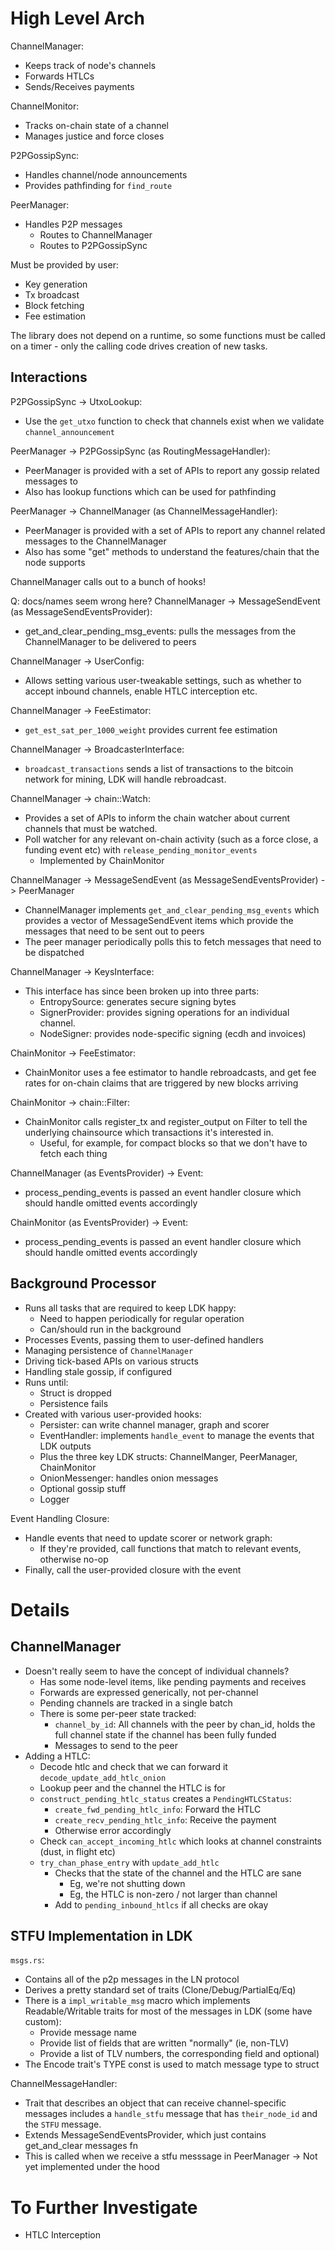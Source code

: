 # High Level Arch

ChannelManager:
- Keeps track of node's channels
- Forwards HTLCs
- Sends/Receives payments

ChannelMonitor:
- Tracks on-chain state of a channel
- Manages justice and force closes 

P2PGossipSync:
- Handles channel/node announcements
- Provides pathfinding for `find_route`

PeerManager:
- Handles P2P messages
  - Routes to ChannelManager
  - Routes to P2PGossipSync

Must be provided by user:
- Key generation
- Tx broadcast
- Block fetching
- Fee estimation

The library does not depend on a runtime, so some functions must be 
called on a timer - only the calling code drives creation of new tasks.

## Interactions

P2PGossipSync -> UtxoLookup:
- Use the `get_utxo` function to check that channels exist when we 
  validate `channel_announcement`

PeerManager -> P2PGossipSync (as RoutingMessageHandler):
- PeerManager is provided with a set of APIs to report any gossip 
  related messages to
- Also has lookup functions which can be used for pathfinding

PeerManager -> ChannelManager (as ChannelMessageHandler):
- PeerManager is provided with a set of APIs to report any channel
  related messages to the ChannelManager
- Also has some "get" methods to understand the features/chain that the
  node supports

ChannelManager calls out to a bunch of hooks!

Q: docs/names seem wrong here?
ChannelManager -> MessageSendEvent (as MessageSendEventsProvider):
- get_and_clear_pending_msg_events: pulls the messages from the 
  ChannelManager to be delivered to peers

ChannelManager -> UserConfig:
- Allows setting various user-tweakable settings, such as whether to
  accept inbound channels, enable HTLC interception etc.

ChannelManager -> FeeEstimator:
- `get_est_sat_per_1000_weight` provides current fee estimation

ChannelManager -> BroadcasterInterface:
- `broadcast_transactions` sends a list of transactions to the bitcoin
  network for mining, LDK will handle rebroadcast.

ChannelManager -> chain::Watch:
- Provides a set of APIs to inform the chain watcher about current 
  channels that must be watched.
- Poll watcher for any relevant on-chain activity (such as a force 
  close, a funding event etc) with `release_pending_monitor_events`
  - Implemented by ChainMonitor

ChannelManager -> MessageSendEvent (as MessageSendEventsProvider) -> PeerManager
- ChannelManager implements `get_and_clear_pending_msg_events` which 
  provides a vector of MessageSendEvent items which provide the 
  messages that need to be sent out to peers
- The peer manager periodically polls this to fetch messages that need 
  to be dispatched

ChannelManager -> KeysInterface:
- This interface has since been broken up into three parts:
  - EntropySource: generates secure signing bytes
  - SignerProvider: provides signing operations for an individual channel.
  - NodeSigner: provides node-specific signing (ecdh and invoices)

ChainMonitor -> FeeEstimator:
- ChainMonitor uses a fee estimator to handle rebroadcasts, and get 
  fee rates for on-chain claims that are triggered by new blocks arriving

ChainMonitor -> chain::Filter:
- ChainMonitor calls register_tx and register_output on Filter to tell 
  the underlying chainsource which transactions it's interested in.
  - Useful, for example, for compact blocks so that we don't have to
    fetch each thing

ChannelManager (as EventsProvider) -> Event:
- process_pending_events is passed an event handler closure which 
  should handle omitted events accordingly

ChainMonitor (as EventsProvider) -> Event:
- process_pending_events is passed an event handler closure which 
  should handle omitted events accordingly

## Background Processor
- Runs all tasks that are required to keep LDK happy:
  - Need to happen periodically for regular operation
  - Can/should run in the background
- Processes Events, passing them to user-defined handlers
- Managing persistence of `ChannelManager`
- Driving tick-based APIs on various structs 
- Handling stale gossip, if configured
- Runs until:
  - Struct is dropped
  - Persistence fails
- Created with various user-provided hooks:
  - Persister: can write channel manager, graph and scorer
  - EventHandler: implements `handle_event` to manage the events that
    LDK outputs
  - Plus the three key LDK structs: ChannelManger, PeerManager, ChainMonitor
  - OnionMessenger: handles onion messages
  - Optional gossip stuff
  - Logger

Event Handling Closure:
- Handle events that need to update scorer or network graph:
  - If they're provided, call functions that match to relevant events,
    otherwise no-op
- Finally, call the user-provided closure with the event

# Details

## ChannelManager

- Doesn't really seem to have the concept of individual channels?
  - Has some node-level items, like pending payments and receives
  - Forwards are expressed generically, not per-channel
  - Pending channels are tracked in a single batch
  - There is some per-peer state tracked:
    - `channel_by_id`: All channels with the peer by chan_id, holds
      the full channel state if the channel has been fully funded
    - Messages to send to the peer 
- Adding a HTLC:
  - Decode htlc and check that we can forward it `decode_update_add_htlc_onion`
  - Lookup peer and the channel the HTLC is for
  - `construct_pending_htlc_status` creates a `PendingHTLCStatus`:
    - `create_fwd_pending_htlc_info`: Forward the HTLC
    - `create_recv_pending_htlc_info`: Receive the payment
    - Otherwise error accordingly
  - Check `can_accept_incoming_htlc` which looks at channel constraints
    (dust, in flight etc)
  - `try_chan_phase_entry` with `update_add_htlc`
    - Checks that the state of the channel and the HTLC are sane
      - Eg, we're not shutting down
      - Eg, the HTLC is non-zero / not larger than channel
    - Add to `pending_inbound_htlcs` if all checks are okay

## STFU Implementation in LDK

`msgs.rs`:
- Contains all of the p2p messages in the LN protocol
- Derives a pretty standard set of traits (Clone/Debug/PartialEq/Eq)
- There is a `impl_writable_msg` macro which implements 
  Readable/Writable traits for most of the messages in LDK (some have
  custom):
  - Provide message name
  - Provide list of fields that are written "normally" (ie, non-TLV)
  - Provide a list of TLV numbers, the corresponding field and optional)
- The Encode trait's TYPE const is used to match message type to struct

ChannelMessageHandler:
- Trait that describes an object that can receive channel-specific
  messages includes a `handle_stfu` message that has `their_node_id` and
  the `STFU` message.
- Extends MessageSendEventsProvider, which just contains get_and_clear
  messages fn
- This is called when we receive a stfu messsage in PeerManager
-> Not yet implemented under the hood

# To Further Investigate

- HTLC Interception
